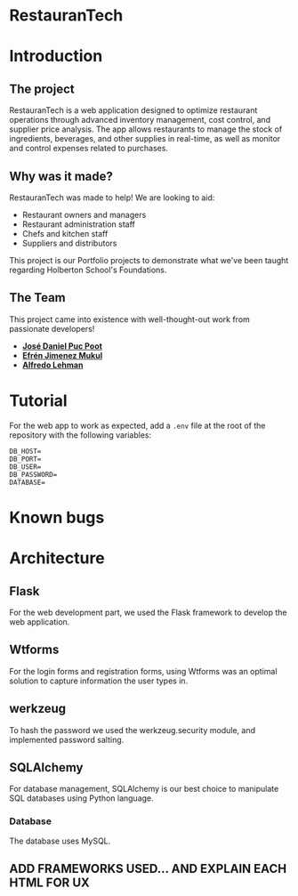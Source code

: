 # RestauranTech

# Introduction
## The project
RestauranTech is a web application designed to optimize restaurant operations through advanced inventory management, cost control, and supplier price analysis. The app allows restaurants to manage the stock of ingredients, beverages, and other supplies in real-time, as well as monitor and control expenses related to purchases.
## Why was it made?
RestauranTech was made to help!
We are looking to aid:
* Restaurant owners and managers
* Restaurant administration staff
* Chefs and kitchen staff
* Suppliers and distributors


This project is our Portfolio projects to demonstrate what we've been taught regarding Holberton School's Foundations. 
## The Team
This project came into existence with well-thought-out work from passionate developers!
* **[José Daniel Puc Poot](https://github.com/jose121k0074)**
* **[Efrén Jimenez Mukul](https://www.linkedin.com/in/efren-jimenez/)**
* **[Alfredo Lehman](https://www.linkedin.com/in/alfredolsl/)**

# Tutorial
For the web app to work as expected, add a `.env` file at the root of the repository with the following variables:
```
DB_HOST=
DB_PORT=
DB_USER=
DB_PASSWORD=
DATABASE=
```
# Known bugs

# Architecture
## Flask
For the web development part, we used the Flask framework to develop the web application.
## Wtforms
For the login forms and registration forms, using Wtforms was an optimal solution to capture information the user types in.
## werkzeug
To hash the password we used the werkzeug.security module, and implemented password salting.
## SQLAlchemy
For database management, SQLAlchemy is our best choice to manipulate SQL databases using Python language.

### Database
The database uses MySQL.
## ADD FRAMEWORKS USED... AND EXPLAIN EACH HTML FOR UX
